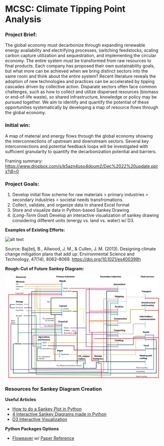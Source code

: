 # **MCSC: Climate Tipping Point Analysis**

### **Project Brief**:

<p>The global economy must decarbonize through expanding renewable energy availability and electrifying processes, switching feedstocks, scaling carbon capture utilization and sequestration, and implementing the circular economy. The entire system must be transformed from raw resources to final products. Each company has proposed their own sustainability goals, but what more can be achieved when we bring distinct sectors into the same room and think about the entire system? Recent literature reveals the adoption of new technologies and practices can be accelerated by tipping cascades driven by collective action. Disparate sectors often face common challenges, such as how to collect and utilize dispersed resources (biomass or end-of-life waste), so shared infrastructure, knowledge or policy may be pursued together. We aim to identify and quantify the potential of these opportunities systematically by developing a map of resource flows through the global economy.</p>

### Initial win:

A map of material and energy flows through the global economy showing the interconnections of upstream and downstream sectors. Several key interconnections and potential feedback loops will be investigated with sufficient granularity to quantify the decarbonization potential and barriers.

Framing summary: https://www.dropbox.com/s/k5azn4uso4doum2/Dec%2022%20update.pptx?dl=0

### Project Goals:

1. Develop initial flow scheme for raw materials > primary industries > secondary industries > societal needs transfromations.
2. Collect, validate, and organize data in shared Excel format
3. Store and visualize data in Python-based Sankey Drawing
4. (*Long-Term Goal*) Develop an interactive visualization of sankey drawing considering different units (energy vs. land vs. water) w/ D3.

**Examples of Existing Efforts:**

![alt text](https://github.com/lamaoudi/climatetippingpoint/blob/main/references/Bajželj_2013_GlobalSankey.png)

Source: Bajželj, B., Allwood, J. M., & Cullen, J. M. (2013). Designing climate change mitigation plans that add up. Environmental Science and Technology, 47(14), 8062–8069. https://doi.org/10.1021/es400399h

**Rough-Cut of Future Sankey Diagram:**

![alt text](https://github.com/lamaoudi/climatetippingpoint/blob/main/references/SampleSankey_Katie.png?)

### Resources for Sankey Diagram Creation

**Useful Articles**

- [How to do a Sankey Plot in Python](https://medium.com/analytics-vidhya/how-to-do-a-sankey-plot-in-python-5298869f5e8e)
- [4 Interactive Sankey Diagrams made in Python](https://medium.com/plotly/4-interactive-sankey-diagram-made-in-python-3057b9ee8616)
- [D3 Interactive Visualization](https://github.com/d3/d3-sankey)

**Python Packages Options**

- [Floweaver](https://pypi.org/project/floweaver/) w/ [Paper Reference](https://github.com/ricklupton/floweaver)
